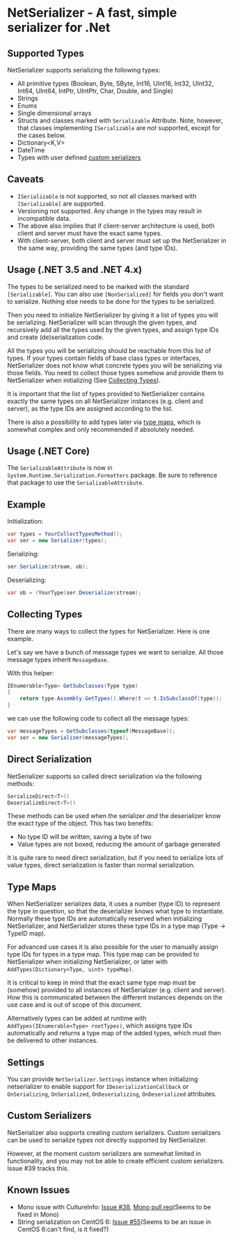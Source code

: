 # NetSerializer - A fast, simple serializer for .Net

## Supported Types

NetSerializer supports serializing the following types:

- All primitive types (Boolean, Byte, SByte, Int16, UInt16, Int32, UInt32,
  Int64, UInt64, IntPtr, UIntPtr, Char, Double, and Single)
- Strings
- Enums
- Single dimensional arrays
- Structs and classes marked with `Serializable` Attribute. Note, however,
  that classes implementing `ISerializable` are _not_ supported, except for
  the cases below.
- Dictionary<K,V>
- DateTime
- Types with user defined [custom serializers](#custom-serializers)

## Caveats

- `ISerializable` is not supported, so not all classes marked with
  `[Serializable]` are supported.
- Versioning not supported. Any change in the types may result in incompatible
  data.
- The above also implies that if client-server architecture is used, both
  client and server must have the exact same types.
- With client-server, both client and server must set up the NetSerializer in
  the same way, providing the same types (and type IDs).

## Usage (.NET 3.5 and .NET 4.x)

The types to be serialized need to be marked with the standard
`[Serializable]`. You can also use `[NonSerialized]` for fields you don't
want to serialize. Nothing else needs to be done for the types to be
serialized.

Then you need to initialize NetSerializer by giving it a list of types you
will be serializing. NetSerializer will scan through the given types, and
recursively add all the types used by the given types, and assign type IDs and
create (de)serialization code.

All the types you will be serializing should be reachable from this list of
types. If your types contain fields of base class types or interfaces,
NetSerializer does not know what concrete types you will be serializing via
those fields. You need to collect those types somehow and provide them to
NetSerializer when initializing (See [Collecting Types](#collecting-types)).

It is important that the list of types provided to NetSerializer contains
exactly the same types on all NetSerializer instances (e.g. client and
server), as the type IDs are assigned according to the list.

There is also a possibility to add types later via [type maps](#type-maps),
which is somewhat complex and only recommended if absolutely needed.

## Usage (.NET Core)

The `SerializableAttribute` is now in `System.Runtime.Serialization.Formatters` package.
Be sure to reference that package to use the `SerializableAttribute`.

## Example

Initialization:

```C#
var types = YourCollectTypesMethod();
var ser = new Serializer(types);
```

Serializing:

```C#
ser.Serialize(stream, ob);
```

Deserializing:

```C#
var ob = (YourType)ser.Deserialize(stream);
```

## Collecting Types

There are many ways to collect the types for NetSerializer. Here is one
example.

Let's say we have a bunch of message types we want to serialize. All those
message types inherit `MessageBase`.

With this helper:

```C#
IEnumerable<Type> GetSubclasses(Type type)
{
	return type.Assembly.GetTypes().Where(t => t.IsSubclassOf(type));
}
```

we can use the following code to collect all the message types:

```C#
var messageTypes = GetSubclasses(typeof(MessageBase));
var ser = new Serializer(messageTypes);
```

## Direct Serialization

NetSerializer supports so called direct serialization via the following
methods:

```C#
SerializeDirect<T>()
DeserializeDirect<T>()
```

These methods can be used when the serializer _and_ the deserializer know the
exact type of the object. This has two benefits:

- No type ID will be written, saving a byte of two
- Value types are not boxed, reducing the amount of garbage generated

It is quite rare to need direct serialization, but if you need to serialize
lots of value types, direct serialization is faster than normal serialization.

## Type Maps

When NetSerializer serializes data, it uses a number (type ID) to represent
the type in question, so that the deserializer knows what type to instantiate.
Normally these type IDs are automatically reserved when initializing
NetSerializer, and NetSerializer stores these type IDs in a type map (Type -> TypeID map).

For advanced use cases it is also possible for the user to manually assign
type IDs for types in a type map. This type map can be provided to
NetSerializer when initializing NetSerializer, or later with
`AddTypes(Dictionary<Type, uint> typeMap)`.

It is critical to keep in mind that the exact same type map must be (somehow)
provided to all instances of NetSerializer (e.g. client and server). How this
is communicated between the different instances depends on the use case and is
out of scope of this document.

Alternatively types can be added at runtime with `AddTypes(IEnumerable<Type>
rootTypes)`, which assigns type IDs automatically and returns a type map of
the added types, which must then be delivered to other instances.

## Settings

You can provide `NetSerializer.Settings` instance when initializing
netserializer to enable support for `IDeserializationCallback` or
`OnSerializing`, `OnSerialized`, `OnDeserializing`, `OnDeserialized`
attributes.

## Custom Serializers

NetSerializer also supports creating custom serializers. Custom serializers can
be used to serialize types not directly supported by NetSerializer.

However, at the moment custom serializers are somewhat limited in
functionality, and you may not be able to create efficient custom serializers.
Issue #39 tracks this.

## Known Issues

- Mono issue with CultureInfo: [Issue #38](https://github.com/tomba/netserializer/pull/38),
  [Mono pull req](https://github.com/mono/mono/pull/2942)(Seems to be fixed in Mono)
- String serialization on CentOS 6:
  [Issue #55](https://github.com/tomba/netserializer/pull/55)(Seems to be an issue in CentOS 6:can't find, is it fixed?)
